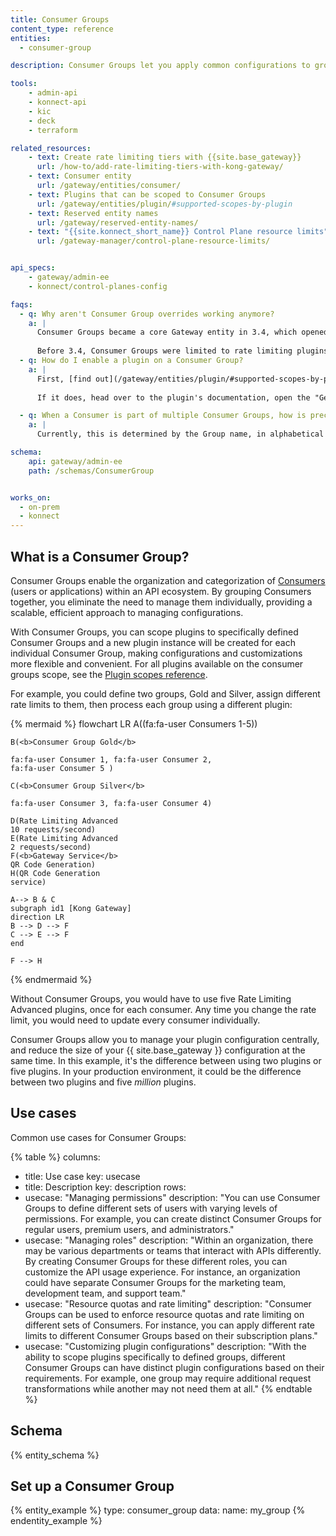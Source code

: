 ```yaml
---
title: Consumer Groups
content_type: reference
entities:
  - consumer-group

description: Consumer Groups let you apply common configurations to groups of Consumers, such as rate limiting policies or request and response transformation. 

tools:
    - admin-api
    - konnect-api
    - kic
    - deck
    - terraform

related_resources:
    - text: Create rate limiting tiers with {{site.base_gateway}}
      url: /how-to/add-rate-limiting-tiers-with-kong-gateway/
    - text: Consumer entity
      url: /gateway/entities/consumer/
    - text: Plugins that can be scoped to Consumer Groups
      url: /gateway/entities/plugin/#supported-scopes-by-plugin
    - text: Reserved entity names
      url: /gateway/reserved-entity-names/
    - text: "{{site.konnect_short_name}} Control Plane resource limits"
      url: /gateway-manager/control-plane-resource-limits/


api_specs:
    - gateway/admin-ee
    - konnect/control-planes-config

faqs:
  - q: Why aren't Consumer Group overrides working anymore?
    a: |
      Consumer Groups became a core Gateway entity in 3.4, which opened up a wide range of use cases for grouping Consumers.
      
      Before 3.4, Consumer Groups were limited to rate limiting plugins, where they were configured through overrides. This is no longer necessary. Instead, you can enable any rate limiting plugin directly on a consumer group without worrying about extra configuration.
  - q: How do I enable a plugin on a Consumer Group?
    a: |
      First, [find out](/gateway/entities/plugin/#supported-scopes-by-plugin) if the plugin you want supports Consumer Groups. 
      
      If it does, head over to the plugin's documentation, open the "Get Started" tab, and choose "Consumer Groups" from the dropdown for any available example.

  - q: When a Consumer is part of multiple Consumer Groups, how is precedence determined?
    a: |
      Currently, this is determined by the Group name, in alphabetical order. For more details, see [Plugin precedence](/gateway/entities/plugin/#plugin-precedence).

schema:
    api: gateway/admin-ee
    path: /schemas/ConsumerGroup


works_on:
  - on-prem
  - konnect
---
```


## What is a Consumer Group?

Consumer Groups enable the organization and categorization of [Consumers](/gateway/entities/consumer/) (users or applications) within an API ecosystem. By grouping Consumers together, you eliminate the need to manage them individually, providing a scalable, efficient approach to managing configurations.

With Consumer Groups, you can scope plugins to specifically defined Consumer Groups and a new plugin instance will be created for each individual Consumer Group, making configurations and customizations more flexible and convenient.
For all plugins available on the consumer groups scope, see the [Plugin scopes reference](/gateway/entities/plugin/#supported-scopes-by-plugin).

For example, you could define two groups, Gold and Silver, assign different rate limits to them, then process each group using a different plugin:

<!-- vale off -->
{% mermaid %}
flowchart LR
    A((fa:fa-user Consumers 1-5))

    B(<b>Consumer Group Gold</b>

    fa:fa-user Consumer 1, fa:fa-user Consumer 2, 
    fa:fa-user Consumer 5 )
    
    C(<b>Consumer Group Silver</b>

    fa:fa-user Consumer 3, fa:fa-user Consumer 4)

    D(Rate Limiting Advanced
    10 requests/second)
    E(Rate Limiting Advanced
    2 requests/second)
    F(<b>Gateway Service</b>
    QR Code Generation)
    H(QR Code Generation 
    service)

    A--> B & C
    subgraph id1 [Kong Gateway]
    direction LR
    B --> D --> F
    C --> E --> F
    end

    F --> H
{% endmermaid %}
<!--vale on -->

Without Consumer Groups, you would have to use five Rate Limiting Advanced plugins, once for each consumer. 
Any time you change the rate limit, you would need to update every consumer individually.

Consumer Groups allow you to manage your plugin configuration centrally, and reduce the size of your {{ site.base_gateway }} configuration at the same time. 
In this example, it's the difference between using two plugins or five plugins. In your production environment, it could be the difference between two plugins and five _million_ plugins.

## Use cases

Common use cases for Consumer Groups:
<!--vale off-->
{% table %}
columns:
  - title: Use case
    key: usecase
  - title: Description
    key: description
rows:
  - usecase: "Managing permissions"
    description: "You can use Consumer Groups to define different sets of users with varying levels of permissions. For example, you can create distinct Consumer Groups for regular users, premium users, and administrators."
  - usecase: "Managing roles"
    description: "Within an organization, there may be various departments or teams that interact with APIs differently. By creating Consumer Groups for these different roles, you can customize the API usage experience. For instance, an organization could have separate Consumer Groups for the marketing team, development team, and support team."
  - usecase: "Resource quotas and rate limiting"
    description: "Consumer Groups can be used to enforce resource quotas and rate limiting on different sets of Consumers. For instance, you can apply different rate limits to different Consumer Groups based on their subscription plans."
  - usecase: "Customizing plugin configurations"
    description: "With the ability to scope plugins specifically to defined groups, different Consumer Groups can have distinct plugin configurations based on their requirements. For example, one group may require additional request transformations while another may not need them at all."
{% endtable %}
<!--vale on-->

## Schema

{% entity_schema %}

## Set up a Consumer Group

{% entity_example %}
type: consumer_group
data:
    name: my_group
{% endentity_example %}
